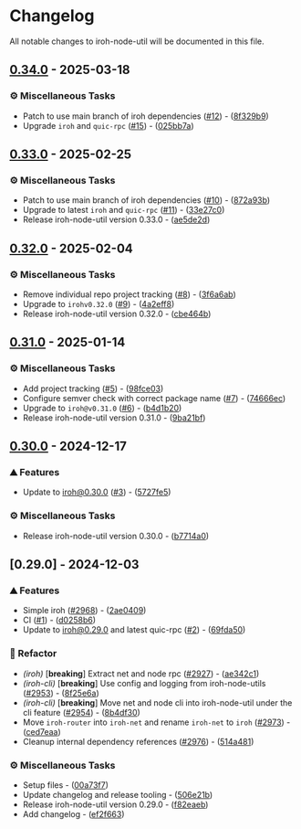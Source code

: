 # Changelog

All notable changes to iroh-node-util will be documented in this file.

## [0.34.0](https://github.com/n0-computer/iroh-node-util/compare/v0.33.0..0.34.0) - 2025-03-18

### ⚙️ Miscellaneous Tasks

- Patch to use main branch of iroh dependencies ([#12](https://github.com/n0-computer/iroh-node-util/issues/12)) - ([8f329b9](https://github.com/n0-computer/iroh-node-util/commit/8f329b931c8872a1c19b14aba5b5f269e8ea1939))
- Upgrade `iroh` and `quic-rpc` ([#15](https://github.com/n0-computer/iroh-node-util/issues/15)) - ([025bb7a](https://github.com/n0-computer/iroh-node-util/commit/025bb7ade6b39617db2503138c58589f9b15bfe0))

## [0.33.0](https://github.com/n0-computer/iroh-node-util/compare/v0.32.0..v0.33.0) - 2025-02-25

### ⚙️ Miscellaneous Tasks

- Patch to use main branch of iroh dependencies ([#10](https://github.com/n0-computer/iroh-node-util/issues/10)) - ([872a93b](https://github.com/n0-computer/iroh-node-util/commit/872a93b5622d45a194a23eabc89740f485573f70))
- Upgrade to latest `iroh` and `quic-rpc` ([#11](https://github.com/n0-computer/iroh-node-util/issues/11)) - ([33e27c0](https://github.com/n0-computer/iroh-node-util/commit/33e27c0ba97dcc4bfb7cea8dea8ca4597317fa95))
- Release iroh-node-util version 0.33.0 - ([ae5de2d](https://github.com/n0-computer/iroh-node-util/commit/ae5de2d1cdc43a17cfc12186f5e45007d2e37221))

## [0.32.0](https://github.com/n0-computer/iroh-node-util/compare/v0.31.0..v0.32.0) - 2025-02-04

### ⚙️ Miscellaneous Tasks

- Remove individual repo project tracking ([#8](https://github.com/n0-computer/iroh-node-util/issues/8)) - ([3f6a6ab](https://github.com/n0-computer/iroh-node-util/commit/3f6a6aba3c143f96a5cc61508c87085050add45a))
- Upgrade to `irohv0.32.0` ([#9](https://github.com/n0-computer/iroh-node-util/issues/9)) - ([4a2eff8](https://github.com/n0-computer/iroh-node-util/commit/4a2eff83f47cdb0ecb90309d6e300c01546ce136))
- Release iroh-node-util version 0.32.0 - ([cbe464b](https://github.com/n0-computer/iroh-node-util/commit/cbe464b7122788db7484630daaade1df08aac0d0))

## [0.31.0](https://github.com/n0-computer/iroh-node-util/compare/v0.30.0..v0.31.0) - 2025-01-14

### ⚙️ Miscellaneous Tasks

- Add project tracking ([#5](https://github.com/n0-computer/iroh-node-util/issues/5)) - ([98fce03](https://github.com/n0-computer/iroh-node-util/commit/98fce03cc7b54c1b17b90ef336077246e69ad38b))
- Configure semver check with correct package name ([#7](https://github.com/n0-computer/iroh-node-util/issues/7)) - ([74666ec](https://github.com/n0-computer/iroh-node-util/commit/74666ec040ccb90528d70cde5519eece5e2a5c04))
- Upgrade to `iroh@v0.31.0` ([#6](https://github.com/n0-computer/iroh-node-util/issues/6)) - ([b4d1b20](https://github.com/n0-computer/iroh-node-util/commit/b4d1b20db0e95e88f4603009e3566bfd44e7a484))
- Release iroh-node-util version 0.31.0 - ([9ba21bf](https://github.com/n0-computer/iroh-node-util/commit/9ba21bf3e13eafc63147906f25bb6913fa6ee67e))

## [0.30.0](https://github.com/n0-computer/iroh-node-util/compare/v0.29.0..v0.30.0) - 2024-12-17

### ⛰️  Features

- Update to iroh@0.30.0 ([#3](https://github.com/n0-computer/iroh-node-util/issues/3)) - ([5727fe5](https://github.com/n0-computer/iroh-node-util/commit/5727fe52680fc9bac5cf22e7d0778464e8e55983))

### ⚙️ Miscellaneous Tasks

- Release iroh-node-util version 0.30.0 - ([b7714a0](https://github.com/n0-computer/iroh-node-util/commit/b7714a03627ded68498c1b3dc756c9476fd1e0cd))

## [0.29.0] - 2024-12-03

### ⛰️  Features

- Simple iroh ([#2968](https://github.com/n0-computer/iroh-node-util/issues/2968)) - ([2ae0409](https://github.com/n0-computer/iroh-node-util/commit/2ae0409cf61d17fd75a6ef0dc7e58d5bcf21af32))
- CI ([#1](https://github.com/n0-computer/iroh-node-util/issues/1)) - ([d0258b6](https://github.com/n0-computer/iroh-node-util/commit/d0258b6989b360f34a275de98e6114b5f9205cf7))
- Update to iroh@0.29.0 and latest quic-rpc ([#2](https://github.com/n0-computer/iroh-node-util/issues/2)) - ([69fda50](https://github.com/n0-computer/iroh-node-util/commit/69fda506f9b1451b29bfc0722c1cbdb6470b6d4c))

### 🚜 Refactor

- *(iroh)* [**breaking**] Extract net and node rpc ([#2927](https://github.com/n0-computer/iroh-node-util/issues/2927)) - ([ae342c1](https://github.com/n0-computer/iroh-node-util/commit/ae342c1cc1847f65ce222f299c8526345171e93c))
- *(iroh-cli)* [**breaking**] Use config and logging from iroh-node-utils ([#2953](https://github.com/n0-computer/iroh-node-util/issues/2953)) - ([8f25e6a](https://github.com/n0-computer/iroh-node-util/commit/8f25e6a7342b45a1c1141a4b914de63f58c94b27))
- *(iroh-cli)* [**breaking**] Move net and node cli into iroh-node-util under the cli feature ([#2954](https://github.com/n0-computer/iroh-node-util/issues/2954)) - ([8b4df30](https://github.com/n0-computer/iroh-node-util/commit/8b4df30a5ef8266e786f82baa3a1ba74f07681e3))
- Move `iroh-router` into `iroh-net` and rename `iroh-net` to `iroh` ([#2973](https://github.com/n0-computer/iroh-node-util/issues/2973)) - ([ced7eaa](https://github.com/n0-computer/iroh-node-util/commit/ced7eaa1a1079c0f63a3dc0441ebf4ae0b619846))
- Cleanup internal dependency references ([#2976](https://github.com/n0-computer/iroh-node-util/issues/2976)) - ([514a481](https://github.com/n0-computer/iroh-node-util/commit/514a48138e20d60984f4f87be6e2d877b7e9f101))

### ⚙️ Miscellaneous Tasks

- Setup files - ([00a73f7](https://github.com/n0-computer/iroh-node-util/commit/00a73f7a1c567a34a43c279bb774639cba46be6a))
- Update changelog and release tooling - ([506e21b](https://github.com/n0-computer/iroh-node-util/commit/506e21b510a4aa1bfd2372881dfb16a99fbe379f))
- Release iroh-node-util version 0.29.0 - ([f82eaeb](https://github.com/n0-computer/iroh-node-util/commit/f82eaeb44610065c841d0df100750f3d05b7bfda))
- Add changelog - ([ef2f663](https://github.com/n0-computer/iroh-node-util/commit/ef2f6632a863413768b3377eb4f2f130069f6c0c))


